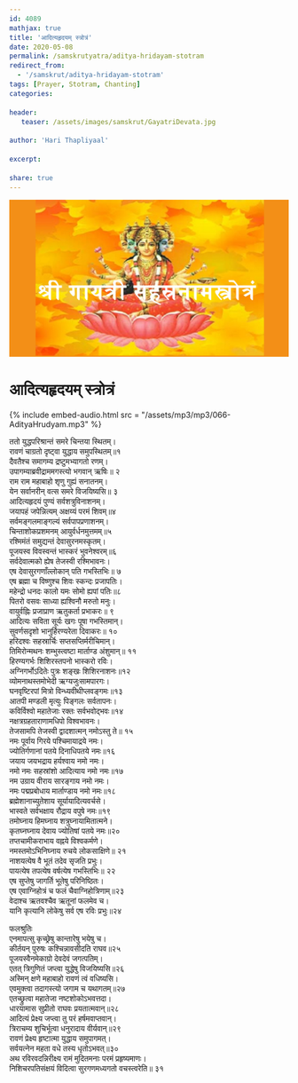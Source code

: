 ```yaml
---    
id: 4089    
mathjax: true    
title: 'आदित्यहृदयम् स्त्रोत्रं'    
date: 2020-05-08    
permalink: /samskrutyatra/aditya-hridayam-stotram
redirect_from: 
  - '/samskrut/aditya-hridayam-stotram'
tags: [Prayer, Stotram, Chanting]    
categories:    
    
header:    
   teaser: /assets/images/samskrut/GayatriDevata.jpg    
    
author: 'Hari Thapliyaal'    
    
excerpt:    
    
share: true    
---    
```

    
![](/assets/images/samskrut/GayatriDevata.jpg)    
    
# आदित्यहृदयम् स्त्रोत्रं  
    
{% include embed-audio.html src = "/assets/mp3/mp3/066-AdityaHrudyam.mp3" %}     
    
ततो युद्धपरिश्रान्तं समरे चिन्तया स्थितम्।    
रावणं चाग्रतो दृष्ट्वा युद्धाय समुपस्थितम्॥१    
दैवतैश्च समागम्य द्रष्टुमभ्यागतो रणम्।    
उपागम्याब्रवीद्राममगस्त्यो भगवान् ऋषिः॥  २    
राम राम महाबाहो शृणु गुह्यं सनातनम्।    
येन सर्वानरीन् वत्स समरे विजयिष्यसि॥ ३    
आदित्यहृदयं पुण्यं सर्वशत्रुविनाशनम्।    
जयापहं जपेन्नित्यम् अक्षय्यं परमं शिवम्॥४    
सर्वमङ्गलमाङ्गल्यं सर्वपापप्रणाशनम्।    
चिन्ताशोकप्रशमनम् आयुर्वर्धनमुत्तमम्॥५    
रश्मिमंतं समुद्यन्तं देवासुरनमस्कृतम्।    
पूजयस्व विवस्वन्तं भास्करं भुवनेश्वरम्॥६    
सर्वदेवात्मको ह्येष तेजस्वी रश्मिभावनः।    
एष देवासुरगणाँल्लोकान् पति गभस्तिभिः॥ ७    
एष ब्रह्मा च विष्णुश्च शिवः स्कन्दः प्रजापतिः।    
महेन्द्रो धनदः कालो यमः सोमो ह्यपां पतिः॥८    
पितरो वसवः साध्या ह्यश्विनौ मरुतो मनुः।    
वायुर्वह्निः प्रजाप्राण ऋतुकर्ता प्रभाकरः॥ ९    
आदित्यः सविता सूर्यः खगः पूषा गभस्तिमान्।    
सुवर्णसदृशो भानुर्हिरण्यरेता दिवाकरः॥ १०    
हरिदश्वः सहस्रार्चिः सप्तसप्तिर्मरीचिमान्।    
तिमिरोन्मथनः शम्भुस्त्वष्टा मार्ताण्ड अंशुमान्॥ ११    
हिरण्यगर्भः शिशिरस्तपनो भास्करो रविः।    
अग्निगर्भोऽदितेः पुत्रः शङ्खः शिशिरनाशनः॥१२    
व्योमनाथस्तमोभेदी ऋग्यजुःसामपारगः।    
घनवृष्टिरपां मित्रो विन्ध्यवीथीप्लवङ्गमः॥१३    
आतपी मण्डली मृत्युः पिङ्गलः सर्वतापनः।    
कविर्विश्वो महातेजाः रक्तः सर्वभवोद्भवः॥१४    
नक्षत्रग्रहताराणामधिपो विश्वभावनः।    
तेजसामपि तेजस्वी द्वादशात्मन् नमोऽस्तु ते॥ १५    
नमः पूर्वाय गिरये पश्चिमायाद्रये नमः।    
ज्योतिर्गणानां पतये दिनाधिपतये नमः॥१६    
जयाय जयभद्राय हर्यश्वाय नमो नमः।    
नमो नमः सहस्रांशो आदित्याय नमो नमः॥१७    
नम उग्राय वीराय सारङ्गाय नमो नमः।    
नमः पद्मप्रबोधाय मार्ताण्डाय नमो नमः॥१८    
ब्रह्मेशानाच्युतेशाय सूर्यायादित्यवर्चसे।    
भास्वते सर्वभक्षाय रौद्राय वपुषे नमः॥१९    
तमोघ्नाय हिमघ्नाय शत्रुघ्नायामितात्मने।    
कृतघ्नघ्नाय देवाय ज्योतिषां पतये नमः॥२०    
तप्तचामीकराभाय वह्नये विश्वकर्मणे।    
नमस्तमोऽभिनिघ्नाय रुचये लोकसाक्षिणे॥ २१    
नाशयत्येष वै भूतं तदेव सृजति प्रभुः।    
पायत्येष तपत्येष वर्षत्येष गभस्तिभिः॥ २२    
एष सुप्तेषु जागर्ति भूतेषु परिनिष्ठितः।    
एष एवाग्निहोत्रं च फलं चैवाग्निहोत्रिणाम्॥२३    
वेदाश्च ऋतवश्चैव ऋतूनां फलमेव च।    
यानि कृत्यानि लोकेषु सर्व एष रविः प्रभुः॥२४    
    
फलश्रुतिः    
एनमापत्सु कृच्छ्रेषु कान्तारेषु भयेषु च।    
कीर्तयन् पुरुषः कश्चिन्नावसीदति राघव॥२५    
पूजयस्वैनमेकाग्रो देवदेवं जगत्पतिम्।    
एतत् त्रिगुणितं जप्त्वा युद्धेषु विजयिष्यसि॥२६    
अस्मिन् क्षणे महाबाहो रावणं त्वं वधिष्यसि।    
एवमुक्त्वा तदागस्त्यो जगाम च यथागतम्॥२७    
एतच्छ्रुत्वा महातेजा नष्टशोकोऽभवत्तदा।    
धारयामास सुप्रीतो राघवः प्रयतात्मवान्॥२८    
आदित्यं प्रेक्ष्य जप्त्वा तु परं हर्षमवाप्तवान्।    
त्रिराचम्य शुचिर्भूत्वा धनुरादाय वीर्यवान्॥२९    
रावणं प्रेक्ष्य हृष्टात्मा युद्धाय समुपागमत्।    
सर्वयत्नेन महता वधे तस्य धृतोऽभवत्॥३०    
अथ रविरवदन्निरीक्ष्य रामं मुदितमनाः परमं प्रहृष्यमाणः।    
निशिचरपतिसंक्षयं विदित्वा सुरगणमध्यगतो वचस्त्वरेति॥ ३१    
    

